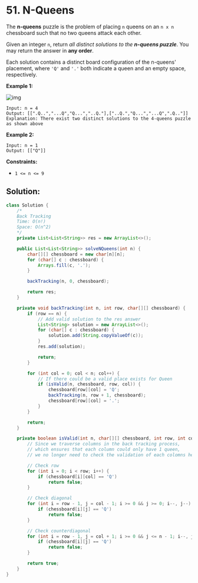 # 51. N-Queens



The **n-queens** puzzle is the problem of placing `n` queens on an `n x n` chessboard such that no two queens attack each other.

Given an integer `n`, return *all distinct solutions to the **n-queens puzzle***. You may return the answer in **any order**.

Each solution contains a distinct board configuration of the n-queens' placement, where `'Q'` and `'.'` both indicate a queen and an empty space, respectively.

 

**Example 1:**

![img](https://assets.leetcode.com/uploads/2020/11/13/queens.jpg)

```
Input: n = 4
Output: [[".Q..","...Q","Q...","..Q."],["..Q.","Q...","...Q",".Q.."]]
Explanation: There exist two distinct solutions to the 4-queens puzzle as shown above
```

**Example 2:**

```
Input: n = 1
Output: [["Q"]]
```

 

**Constraints:**

- `1 <= n <= 9`



## Solution:

```java
class Solution {
    /*
    Back Tracking
    Time: O(n!)
    Space: O(n^2)
    */
    private List<List<String>> res = new ArrayList<>();

    public List<List<String>> solveNQueens(int n) {
        char[][] chessboard = new char[n][n];
        for (char[] c : chessboard) {
            Arrays.fill(c, '.');
        }

        backTracking(n, 0, chessboard);

        return res;
    }

    private void backTracking(int n, int row, char[][] chessboard) {
        if (row == n) {
            // Add valid solution to the res answer
            List<String> solution = new ArrayList<>();
            for (char[] c : chessboard) {
                solution.add(String.copyValueOf(c));
            }
            res.add(solution);

            return;
        }

        for (int col = 0; col < n; col++) {
            // If there could be a valid place exists for Queen
            if (isValid(n, chessboard, row, col)) {
                chessboard[row][col] = 'Q';
                backTracking(n, row + 1, chessboard);
                chessboard[row][col] = '.';
            }
        }

        return;
    }

    private boolean isValid(int n, char[][] chessboard, int row, int col) {
        // Since we traverse columns in the back tracking process,
        // which ensures that each column could only have 1 queen,
        // we no longer need to check the validation of each colomns here

        // Check row
        for (int i = 0; i < row; i++) {
            if (chessboard[i][col] == 'Q')
                return false;
        }

        // Check diagonal
        for (int i = row - 1, j = col - 1; i >= 0 && j >= 0; i--, j--) {
            if (chessboard[i][j] == 'Q')
                return false;
        }

        // Check counterdiagonal
        for (int i = row - 1, j = col + 1; i >= 0 && j <= n - 1; i--, j++) {
            if (chessboard[i][j] == 'Q')
                return false;
        }

        return true;
    }
}
```

